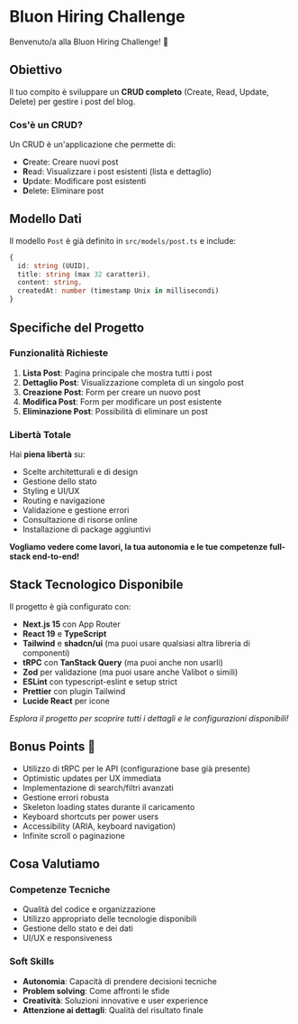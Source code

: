 # Bluon Hiring Challenge

Benvenuto/a alla Bluon Hiring Challenge! 🚀

## Obiettivo

Il tuo compito è sviluppare un **CRUD completo** (Create, Read, Update, Delete) per gestire i post del blog.

### Cos'è un CRUD?

Un CRUD è un'applicazione che permette di:

- **C**reate: Creare nuovi post
- **R**ead: Visualizzare i post esistenti (lista e dettaglio)
- **U**pdate: Modificare post esistenti
- **D**elete: Eliminare post

## Modello Dati

Il modello `Post` è già definito in `src/models/post.ts` e include:

```typescript
{
  id: string (UUID),
  title: string (max 32 caratteri),
  content: string,
  createdAt: number (timestamp Unix in millisecondi)
}
```

## Specifiche del Progetto

### Funzionalità Richieste

1. **Lista Post**: Pagina principale che mostra tutti i post
2. **Dettaglio Post**: Visualizzazione completa di un singolo post
3. **Creazione Post**: Form per creare un nuovo post
4. **Modifica Post**: Form per modificare un post esistente
5. **Eliminazione Post**: Possibilità di eliminare un post

### Libertà Totale

Hai **piena libertà** su:

- Scelte architetturali e di design
- Gestione dello stato
- Styling e UI/UX
- Routing e navigazione
- Validazione e gestione errori
- Consultazione di risorse online
- Installazione di package aggiuntivi

**Vogliamo vedere come lavori, la tua autonomia e le tue competenze full-stack end-to-end!**

## Stack Tecnologico Disponibile

Il progetto è già configurato con:

- **Next.js 15** con App Router
- **React 19** e **TypeScript**
- **Tailwind** e **shadcn/ui** (ma puoi usare qualsiasi altra libreria di componenti)
- **tRPC** con **TanStack Query** (ma puoi anche non usarli)
- **Zod** per validazione (ma puoi usare anche Valibot o simili)
- **ESLint** con typescript-eslint e setup strict
- **Prettier** con plugin Tailwind
- **Lucide React** per icone

_Esplora il progetto per scoprire tutti i dettagli e le configurazioni disponibili!_

## Bonus Points 🎯

- Utilizzo di tRPC per le API (configurazione base già presente)
- Optimistic updates per UX immediata
- Implementazione di search/filtri avanzati
- Gestione errori robusta
- Skeleton loading states durante il caricamento
- Keyboard shortcuts per power users
- Accessibility (ARIA, keyboard navigation)
- Infinite scroll o paginazione

## Cosa Valutiamo

### Competenze Tecniche

- Qualità del codice e organizzazione
- Utilizzo appropriato delle tecnologie disponibili
- Gestione dello stato e dei dati
- UI/UX e responsiveness

### Soft Skills

- **Autonomia**: Capacità di prendere decisioni tecniche
- **Problem solving**: Come affronti le sfide
- **Creatività**: Soluzioni innovative e user experience
- **Attenzione ai dettagli**: Qualità del risultato finale
